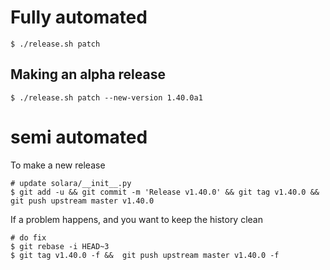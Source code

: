 
# Fully automated

    $ ./release.sh patch


## Making an alpha release


    $ ./release.sh patch --new-version 1.40.0a1


# semi automated
To make a new release
```
# update solara/__init__.py
$ git add -u && git commit -m 'Release v1.40.0' && git tag v1.40.0 && git push upstream master v1.40.0
```


If a problem happens, and you want to keep the history clean
```
# do fix
$ git rebase -i HEAD~3
$ git tag v1.40.0 -f &&  git push upstream master v1.40.0 -f
```
